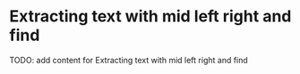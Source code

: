 # Extracting text with mid left right and find

TODO: add content for Extracting text with mid left right and find
